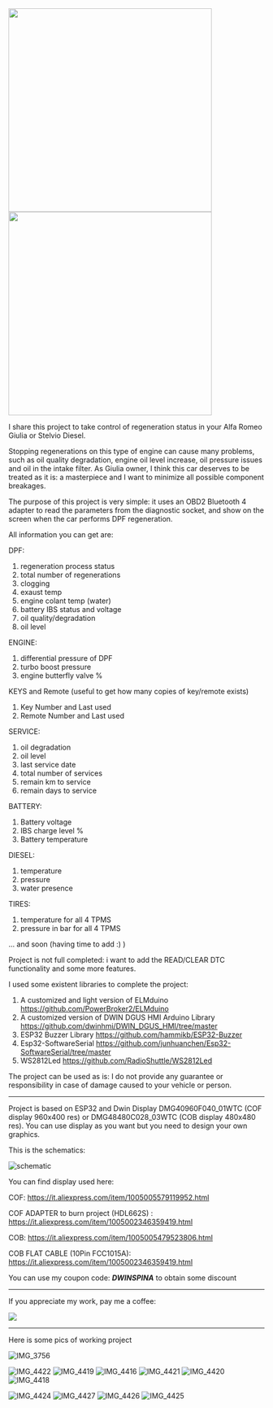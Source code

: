 
<img border="0" src="https://github.com/user-attachments/assets/622e0cb5-ba29-4840-badb-5596f89e2a06" width="400" >

<img border="0" src="https://github.com/user-attachments/assets/ceffba97-147f-44e0-8d5f-9202af58b010" width="400" >


I share this project to take control of regeneration status in your Alfa Romeo Giulia or Stelvio Diesel.

Stopping regenerations on this type of engine can cause many problems, such as oil quality degradation, engine oil level increase, oil pressure issues and oil in the intake filter.
As Giulia owner, I think this car deserves to be treated as it is: a masterpiece and I want to minimize all possible component breakages.

The purpose of this project is very simple: it uses an OBD2 Bluetooth 4 adapter to read the parameters from the diagnostic socket, and show on the screen when the car performs DPF regeneration.

All information you can get are:

DPF:
1) regeneration process status
2) total number of regenerations
3) clogging
4) exaust temp
5) engine colant temp (water)
6) battery IBS status and voltage
7) oil quality/degradation
8) oil level

ENGINE:
1) differential pressure of DPF
2) turbo boost pressure
3) engine butterfly valve %
   
KEYS and Remote (useful to get how many copies of key/remote exists)
1) Key Number and Last used
2) Remote Number and Last used

SERVICE:
1) oil degradation
2) oil level
3) last service date
4) total number of services
5) remain km to service
6) remain days to service

BATTERY:
1) Battery voltage
2) IBS charge level %
3) Battery temperature

DIESEL:
1) temperature
2) pressure
3) water presence

TIRES:
1) temperature for all 4 TPMS
2) pressure in bar for all 4 TPMS

... and soon (having time to add :) )

Project is not full completed: i want to add the READ/CLEAR DTC functionality and some more features.

I used some existent libraries to complete the project:
1) A customized and light version of ELMduino  https://github.com/PowerBroker2/ELMduino
2) A customized version of DWIN DGUS HMI Arduino Library https://github.com/dwinhmi/DWIN_DGUS_HMI/tree/master
3) ESP32 Buzzer Library https://github.com/hammikb/ESP32-Buzzer
4) Esp32-SoftwareSerial  https://github.com/junhuanchen/Esp32-SoftwareSerial/tree/master
5) WS2812Led https://github.com/RadioShuttle/WS2812Led


The project can be used as is: I do not provide any guarantee or responsibility in case of damage caused to your vehicle or person.


****************** 

Project is based on ESP32 and Dwin Display DMG40960F040_01WTC (COF display 960x400 res) or DMG48480C028_03WTC (COB display 480x480 res).
You can use display as you want but you need to design your own graphics.

This is the schematics: 

![schematic](https://github.com/user-attachments/assets/2369686e-838d-48aa-961f-b31e9447bd95)

You can find display used here: 

COF: https://it.aliexpress.com/item/1005005579119952.html

COF ADAPTER to burn project (HDL662S) : https://it.aliexpress.com/item/1005002346359419.html

COB: https://it.aliexpress.com/item/1005005479523806.html

COB FLAT CABLE (10Pin FCC1015A): https://it.aliexpress.com/item/1005002346359419.html

You can use my coupon code: <i><strong>DWINSPINA</strong></i>  to obtain some discount


****************** 

If you appreciate my work, pay me a coffee: 

<a target="_blank" href="https://www.paypal.com/donate/?business=UPRH64ZWV5M4E&no_recurring=0&currency_code=EUR"><img border="0" src="https://github.com/user-attachments/assets/17768a9f-a07d-4521-9839-ec5e2b77f3cd"></a>

****************** 


Here is some pics of working project

![IMG_3756](https://github.com/user-attachments/assets/f0979082-420f-46ee-9823-8e28603577ed)



![IMG_4422](https://github.com/user-attachments/assets/b3226f9f-2f54-4ed2-bad4-6995cc9fcdf2)
![IMG_4419](https://github.com/user-attachments/assets/cc0b36db-9a3c-401c-87c9-45f2591e705a)
![IMG_4416](https://github.com/user-attachments/assets/774ef953-7c30-4068-b9cb-28dbc79b6c21)
![IMG_4421](https://github.com/user-attachments/assets/d72baa0e-949c-4142-91e4-04f92746f187)
![IMG_4420](https://github.com/user-attachments/assets/42c97e46-0938-4218-a03c-e7efa59b8a88)
![IMG_4418](https://github.com/user-attachments/assets/5b1a1ae7-2786-4004-8513-fe798668c6cd)

![IMG_4424](https://github.com/user-attachments/assets/1627e4bf-573e-46af-bb34-d9d29346455c)
![IMG_4427](https://github.com/user-attachments/assets/b7dbda4a-e100-487d-90f8-834fccf39813)
![IMG_4426](https://github.com/user-attachments/assets/3c602638-e4d3-462c-b906-c0f0c6dd17a8)
![IMG_4425](https://github.com/user-attachments/assets/a7f7943e-15b0-40cf-8237-bfb5237d3d9a)
